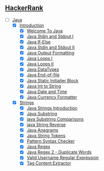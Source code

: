## [HackerRank](/Hackerrank)
 - [ ] [Java](Hackerrank/Java)
   - [x] [Introduction](Hackerrank/Java/Introduction)
     - [x] [Welcome To Java](Hackerrank/Java/Introduction/welcome-to-java.java)
     - [x] [Java Stdin and Stdout I](Hackerrank/Java/Introduction/stdin-and-stdout.java)
     - [x] [Java If-Else](Hackerrank/Java/Introduction/if-else.java)
     - [x] [Java Stdin and Stdout II](Hackerrank/Java/Introduction/stdin-stdout-2.java)
     - [x] [Java Output Formatting](Hackerrank/Java/Introduction/output-formatting.java)
     - [x] [Java Loops I](Hackerrank/Java/Introduction/java-loops-i.java)
     - [x] [Java Loops II](Hackerrank/Java/Introduction/java-loops-ii.java)
     - [x] [Java DataTypes](Hackerrank/Java/Introduction/java-datatypes.java)
     - [x] [Java End-of-file](Hackerrank/Java/Introduction/java-end-of-file.java)
     - [x] [Java Static Initialier Block](Hackerrank/Java/Introduction/java-static-initializer-block.java)
     - [x] [Java Int to String](Hackerrank/Java/Introduction/java-int-to-string.java)
     - [x] [Java Date and Time](Hackerrank/Java/Introduction/java-date-and-time.java)
     - [x] [Java Currency Formatter](Hackerrank/Java/Introduction/java-currency-formatter.java)

   - [x] [Strings](Hackerrank/Java/strings)
     - [x] [Java Strings Introduction](Hackerrank/Java/strings/java-strings-introduction.java)
     - [x] [Java Substring](Hackerrank/Java/strings/java-substring.java)
     - [x] [java Substring Comparisons](Hackerrank/Java/strings/java-string-compare.java)
     - [x] [java String Reverse](Hackerrank/Java/strings/java-string-reverse.java)
     - [x] [Java Anagrams](Hackerrank/Java/strings/java-anagrams.java)
     - [x] [Java String Tokens](Hackerrank/Java/strings/java-string-tokens.java)
     - [x] [Pattern Syntax Checker](Hackerrank/Java/strings/pattern-syntax-checker.java)
     - [x] [Java Regex](Hackerrank/Java/strings/java-regex.java)
     - [x] [Java Regex 2 - Duplicate Words](Hackerrank/Java/strings/duplicate-word.java)
     - [x] [Valid Username Regular Expression](Hackerrank/Java/strings/valid-username-checker.java)
     - [x] [Tag Content Extractor](Hackerrank/Java/strings/tag-content-extractor.java)